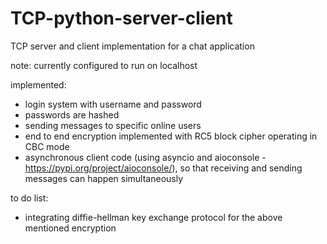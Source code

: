 # TCP-python-server-client
TCP server and client implementation for a chat application

note: currently configured to run on localhost

implemented:
- login system with username and password
- passwords are hashed
- sending messages to specific online users
- end to end encryption implemented with RC5 block cipher operating in CBC mode
- asynchronous client code (using asyncio and aioconsole - https://pypi.org/project/aioconsole/), so that receiving and sending messages can happen simultaneously

to do list:
- integrating diffie-hellman key exchange protocol for the above mentioned encryption

